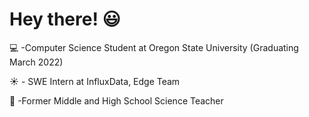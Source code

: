 # Hey there! :smiley:

:computer:  -Computer Science Student at Oregon State University (Graduating March 2022) 

:sunny: - SWE Intern at InfluxData, Edge Team

:microscope: -Former Middle and High School Science Teacher
